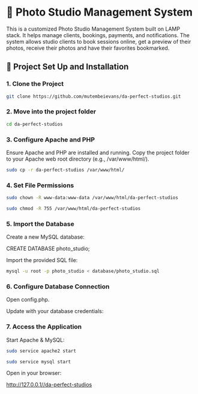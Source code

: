# 📸 Photo Studio Management System

This is a customized Photo Studio Management System built on LAMP stack.
It helps manage clients, bookings, payments, and notifications. The system allows studio clients to book sessions online, get a preview of their photos, receive their photos and have their favorites bookmarked.

## 🚀 Project Set Up and Installation
### 1. Clone the Project
```bash
git clone https://github.com/mutembeievans/da-perfect-studios.git
```

### 2. Move into the project folder
```bash
cd da-perfect-studios
```

### 3. Configure Apache and PHP

Ensure Apache and PHP are installed and running.
Copy the project folder to your Apache web root directory (e.g., /var/www/html/).
```bash
sudo cp -r da-perfect-studios /var/www/html/
```

### 4. Set File Permissions
```bash
sudo chown -R www-data:www-data /var/www/html/da-perfect-studios

sudo chmod -R 755 /var/www/html/da-perfect-studios
```

### 5. Import the Database

Create a new MySQL database:

CREATE DATABASE photo_studio;


Import the provided SQL file:
```bash
mysql -u root -p photo_studio < database/photo_studio.sql
```
### 6. Configure Database Connection

Open config.php.

Update with your database credentials:

<?php
$host = "localhost";
$user = "root";
$password = "";
$dbname = "photo_studio";
?>

### 7. Access the Application

Start Apache & MySQL:
```bash
sudo service apache2 start
```
```bash
sudo service mysql start
```


Open in your browser:

http://127.0.0.1//da-perfect-studios
